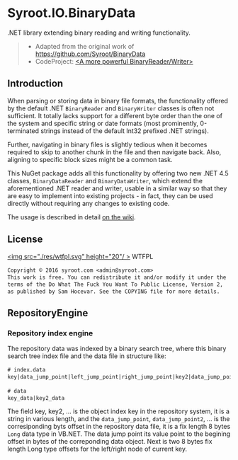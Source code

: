 # Syroot.IO.BinaryData

.NET library extending binary reading and writing functionality.
> + Adapted from the original work of https://github.com/Syroot/BinaryData
> + CodeProject: [&lt;A more powerful BinaryReader/Writer>](http://www.codeproject.com/Articles/1130187/A-more-powerful-BinaryReader-Writer)

## Introduction

When parsing or storing data in binary file formats, the functionality offered by the default .NET `BinaryReader` and `BinaryWriter` classes is often not sufficient. It totally lacks support for a different byte order than the one of the system and specific string or date formats (most prominently, 0-terminated strings instead of the default Int32 prefixed .NET strings).

Further, navigating in binary files is slightly tedious when it becomes required to skip to another chunk in the file and then navigate back. Also, aligning to specific block sizes might be a common task.

This NuGet package adds all this functionality by offering two new .NET 4.5 classes, `BinaryDataReader` and  `BinaryDataWriter`, which extend the aforementioned .NET reader and writer, usable in a similar way so that they are easy to implement into existing projects - in fact, they can be used directly without requiring any changes to existing code.

The usage is described in detail [on the wiki](https://github.com/Syroot/BinaryData/wiki).

## License

<a href="http://www.wtfpl.net/"><img src="./res/wtfpl.svg" height="20"/ ></a> WTFPL

    Copyright © 2016 syroot.com <admin@syroot.com>
    This work is free. You can redistribute it and/or modify it under the
    terms of the Do What The Fuck You Want To Public License, Version 2,
    as published by Sam Hocevar. See the COPYING file for more details.

## RepositoryEngine

### Repository index engine

The repository data was indexed by a binary search tree, where this binary search tree index file and the data file in structure like:

```
# index.data
key|data_jump_point|left_jump_point|right_jump_point|key2|data_jump_point2|left_jump_point2|right_jump_point2|...

# data
key_data|key2_data
```

The field key, key2, ... is the object index key in the repository system, it is a string in various length, and the ``data_jump_point``, ``data_jump_point2``, ... is the corresiponding byts offset in the repository data file, it is a fix length 8 bytes ``Long`` data type in VB.NET. The data jump point its value point to the begining offset in bytes of the correponding data object. Next is two 8 bytes fix length Long type offsets for the left/right node of current key.
